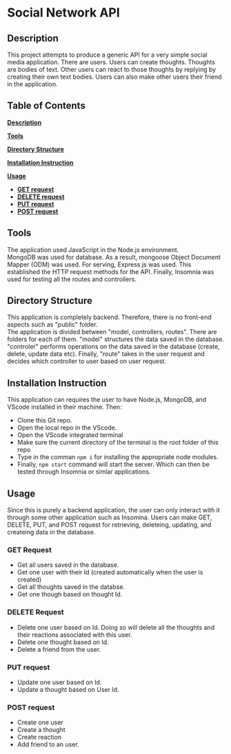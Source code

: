 # Social Network API

## Description
This project attempts to produce a generic API for a very simple social media application. There are users. Users can create thoughts. Thoughts are bodies of text. Other users can react to those thoughts by replying by creating their own text bodies. Users can also make other users their friend in the application.

## Table of Contents
**[Description](#description)**  

**[Tools](#tools)**  

**[Directory Structure](#directory-structure)**      

**[Installation Instruction](#installation-instruction)**    

**[Usage](#usage)**  
  - **[GET request](#get-request)** 
  - **[DELETE request](#delete-request)**  
  - **[PUT request](#put-request)**  
  - **[POST request](#post-request)**  


## Tools
The application used JavaScript in the Node.js environment.  
MongoDB was used for database. As a result, mongoose Object Document Mapper (ODM) was used.
For serving, Express.js was used. This established the HTTP request methods for the API.
Finally, Insomnia was used for testing all the routes and controllers.

## Directory Structure
This application is completely backend. Therefore, there is no front-end aspects such as "public" folder.  
The application is divided between "model, controllers, routes". There are folders for each of them.  "model" structures the data saved in the database. "controler" performs operations on the data saved in the database (create, delete, update data etc). Finally, "route" takes in the user request and decides which controller to user based on user request.

## Installation Instruction
This application can requires the user to have Node.js, MongoDB, and VScode installed in their machine. Then:
- Clone this Git repo.
- Open the local repo in the VScode.
- Open the VScode integrated terminal
- Make sure the current directory of the terminal is the root folder of this repo
- Type in the comman `npm i` for installing the appropriate node modules.
- Finally, `npm start` command will start the server. Which can then be tested through Insomnia or simlar applications.

## Usage
Since this is purely a backend application, the user can only interact with it through some other application such as Insomina. Users can make GET, DELETE, PUT, and POST request for retrieving, deleteing, updating, and createing data in the database.  

###  GET Request
  - Get all users saved in the database.
  - Get one user with their Id (created automatically when the user is created)
  - Get all thoughts saved in the databse.
  - Get one though based on thought Id.

### DELETE Request
  - Delete one user based on Id. Doing so will delete all the thoughts and their reactions associated with this user.
  - Delete one thought based on Id.
  - Delete a friend from the user.
### PUT request
  - Update one user based on Id.
  - Update a thought based on User Id.
### POST request
  - Create one user
  - Create a thought
  - Create reaction
  - Add friend to an user.
